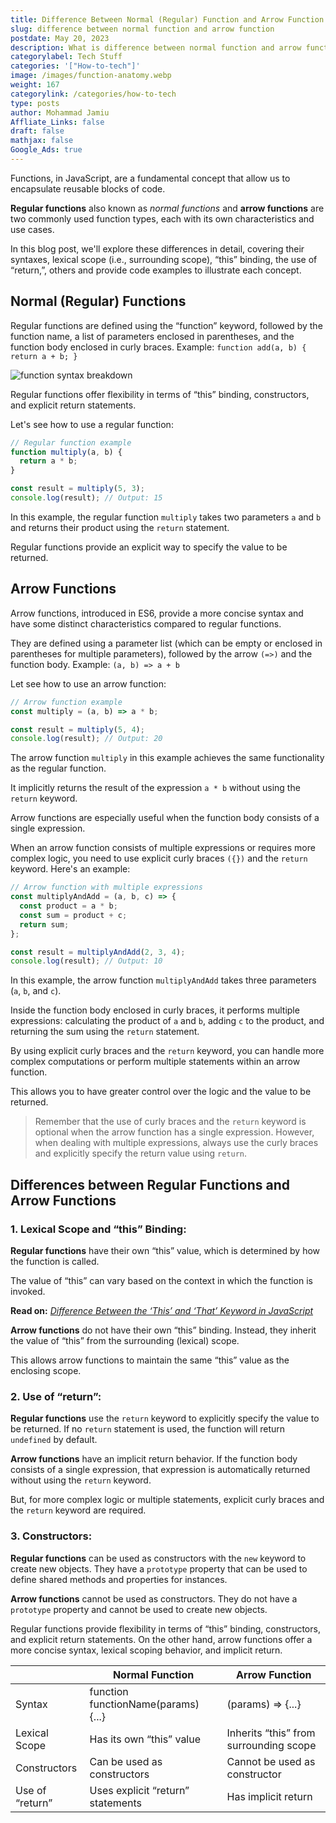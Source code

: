 ```yaml
---
title: Difference Between Normal (Regular) Function and Arrow Function
slug: difference between normal function and arrow function
postdate: May 20, 2023
description: What is difference between normal function and arrow function?
categorylabel: Tech Stuff
categories: '["How-to-tech"]'
image: /images/function-anatomy.webp
weight: 167
categorylink: /categories/how-to-tech
type: posts
author: Mohammad Jamiu
Affliate_Links: false
draft: false
mathjax: false
Google_Ads: true
---
```

Functions, in JavaScript, are a fundamental concept that allow us to encapsulate reusable blocks of code. 

**Regular functions** also known as *normal functions* and **arrow functions** are two commonly used function types, each with its own characteristics and use cases. 

In this blog post, we'll explore these differences in detail, covering their syntaxes, lexical scope (i.e., surrounding scope), “this” binding, the use of “return,”, others and provide code examples to illustrate each concept.

## Normal (Regular) Functions

Regular functions are defined using the “function” keyword, followed by the function name, a list of parameters enclosed in parentheses, and the function body enclosed in curly braces. Example: `function add(a, b) { return a + b; }` 

![function syntax breakdown](/images/function-anatomy.webp "function syntax breakdown")

Regular functions offer flexibility in terms of “this” binding, constructors, and explicit return statements.

Let's see how to use a regular function:

```javascript
// Regular function example
function multiply(a, b) {
  return a * b;
}

const result = multiply(5, 3);
console.log(result); // Output: 15
```

In this example, the regular function `multiply` takes two parameters `a` and `b` and returns their product using the `return` statement. 

Regular functions provide an explicit way to specify the value to be returned.

## Arrow Functions

Arrow functions, introduced in ES6, provide a more concise syntax and have some distinct characteristics compared to regular functions. 

They are defined using a parameter list (which can be empty or enclosed in parentheses for multiple parameters), followed by the arrow `(=>)` and the function body. Example: `(a, b) => a + b`

Let see how to use an arrow function:

```javascript
// Arrow function example
const multiply = (a, b) => a * b;

const result = multiply(5, 4);
console.log(result); // Output: 20
```

The arrow function `multiply` in this example achieves the same functionality as the regular function. 

It implicitly returns the result of the expression `a * b` without using the `return` keyword. 

Arrow functions are especially useful when the function body consists of a single expression.

When an arrow function consists of multiple expressions or requires more complex logic, you need to use explicit curly braces `({})` and the `return` keyword. Here's an example:

```javascript
// Arrow function with multiple expressions
const multiplyAndAdd = (a, b, c) => {
  const product = a * b;
  const sum = product + c;
  return sum;
};

const result = multiplyAndAdd(2, 3, 4);
console.log(result); // Output: 10
```

In this example, the arrow function `multiplyAndAdd` takes three parameters (`a`, `b`, and `c`). 

Inside the function body enclosed in curly braces, it performs multiple expressions: calculating the product of `a` and `b`, adding `c` to the product, and returning the sum using the `return` statement.

By using explicit curly braces and the `return` keyword, you can handle more complex computations or perform multiple statements within an arrow function. 

This allows you to have greater control over the logic and the value to be returned.

> Remember that the use of curly braces and the `return` keyword is optional when the arrow function has a single expression. However, when dealing with multiple expressions, always use the curly braces and explicitly specify the return value using `return`.

## **Differences between Regular Functions and Arrow Functions**

### **1. Lexical Scope and “this” Binding:**

**Regular functions** have their own “this” value, which is determined by how the function is called. 

The value of “this” can vary based on the context in which the function is invoked.

**Read on:** *[Difference Between the ‘This’ and ‘That’ Keyword in JavaScript](/how-to-tech/difference-between-this-and-that-in-javascript/)*

**Arrow functions** do not have their own “this” binding. Instead, they inherit the value of “this” from the surrounding (lexical) scope. 

This allows arrow functions to maintain the same “this” value as the enclosing scope.

### **2. Use of “return”:**

**Regular functions** use the `return` keyword to explicitly specify the value to be returned. If no `return` statement is used, the function will return `undefined` by default.

**Arrow functions** have an implicit return behavior. If the function body consists of a single expression, that expression is automatically returned without using the `return` keyword. 

But, for more complex logic or multiple statements, explicit curly braces and the `return` keyword are required.

### **3. Constructors:**

**Regular functions** can be used as constructors with the `new` keyword to create new objects. They have a `prototype` property that can be used to define shared methods and properties for instances.

**Arrow functions** cannot be used as constructors. They do not have a `prototype` property and cannot be used to create new objects.

Regular functions provide flexibility in terms of “this” binding, constructors, and explicit return statements. On the other hand, arrow functions offer a more concise syntax, lexical scoping behavior, and implicit return.

|                 | Normal Function                     | Arrow Function                         |
| --------------- | ----------------------------------- | -------------------------------------- |
| Syntax          | function functionName(params) {...} | (params) => {...}                      |
| Lexical Scope   | Has its own “this” value            | Inherits “this” from surrounding scope |
| Constructors    | Can be used as constructors         | Cannot be used as constructor          |
| Use of “return” | Uses explicit “return” statements   | Has implicit return                    |